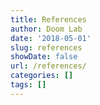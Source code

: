 ```yaml
---
title: References
author: Doom Lab
date: '2018-05-01'
slug: references
showDate: false
url: /references/
categories: []
tags: []
---
```


